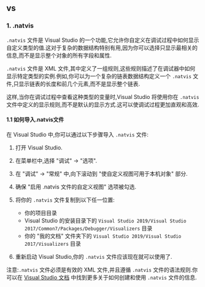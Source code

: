 ## vs

### 1. .natvis

`.natvis` 文件是 Visual Studio 的一个功能,它允许你自定义在调试过程中如何显示自定义类型的值.这对于复杂的数据结构特别有用,因为你可以选择只显示最相关的信息,而不是显示整个对象的所有字段和属性.

`.natvis` 文件是 XML 文件,其中定义了一组规则,这些规则描述了在调试器中如何显示特定类型的实例.例如,你可以为一个复杂的链表数据结构定义一个 `.natvis` 文件,只显示链表的长度和前几个元素,而不是显示整个链表.

这样,当你在调试过程中查看这种类型的变量时,Visual Studio 将使用你在 `.natvis` 文件中定义的显示规则,而不是默认的显示方式.这可以使调试过程更加直观和高效.

#### 1.1 如何导入.natvis文件
在 Visual Studio 中,你可以通过以下步骤导入 `.natvis` 文件:

1. 打开 Visual Studio.

2. 在菜单栏中,选择 "调试" -> "选项".

3. 在 "调试" -> "常规" 中,向下滚动到 "使自定义视图可用于本机对象" 部分.

4. 确保 "启用 .natvis 文件的自定义视图" 选项被勾选.

5. 将你的 `.natvis` 文件复制到以下任一位置:
   - 你的项目目录
   - Visual Studio 的安装目录下的 `Visual Studio 2019/Visual Studio 2017/Common7/Packages/Debugger/Visualizers` 目录
   - 你的 "我的文档" 文件夹下的 `Visual Studio 2019/Visual Studio 2017/Visualizers` 目录

6. 重新启动 Visual Studio,你的 `.natvis` 文件应该现在就可以使用了.

注意:`.natvis` 文件必须是有效的 XML 文件,并且遵循 `.natvis` 文件的语法规则.你可以在 [Visual Studio 文档](https://docs.microsoft.com/zh-cn/visualstudio/debugger/create-custom-views-of-native-objects?view=vs-2019) 中找到更多关于如何创建和使用 `.natvis` 文件的信息.